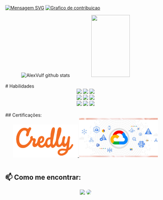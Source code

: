[![Mensagem SVG](https://readme-typing-svg.herokuapp.com/?color=fff&size=35&font=Fira+Code&center=true&vCenter=true&width=1000&lines=Olá,+Meu+nome+é+Alex+Sandro+Vulf;Seja+Bem+Vindo(a)+ao+meu+perfil+GitHub!!+:%29)](https://github.com/AlexVulf)
[![Grafico de contribuicao](https://github-readme-activity-graph.vercel.app/graph?username=AlexVulf&bg_color=0d1117&color=fff&line=12c1ca&point=0a6c71&area=true&hide_border=true)](https://github.com/AlexVulf)

<div align="center">  
  <img width="49%" height="195px" src="https://github-readme-stats.vercel.app/api?username=AlexVulf&show_icons=true&count_private=true&hide_border=true&title_color=fff&icon_color=12c1ca&text_color=c9d1d9&bg_color=0d1117" alt="AlexVulf github stats" /> 
  <img width="49%" height="195px" src="https://github-readme-stats.vercel.app/api/top-langs/?username=AlexVulf&layout=compact&hide_border=true&title_color=fff&text_color=12c1ca&bg_color=0d1117" />
</div>  

<br/>
# Habilidades
<br/>
<div align="center">
    <img src="https://img.shields.io/badge/JavaScript-F7DF1E?style=for-the-badge&logo=javascript&logoColor=black" />
    <img src="https://img.shields.io/badge/Python-3776AB?style=for-the-badge&logo=python&logoColor=yellow" />
    <img src="https://img.shields.io/badge/GIT-E44C30?style=for-the-badge&logo=git&logoColor=black"/>
</div>
<div align="center"> 
    <img src="https://img.shields.io/badge/HTML5-E34F26?style=for-the-badge&logo=html5&logoColor=white" />
    <img src="https://img.shields.io/badge/CSS3-1572B6?style=for-the-badge&logo=css3&logoColor=red"/>
    <img src="https://img.shields.io/badge/Bootstrap-563D7C?style=for-the-badge&logo=bootstrap&logoColor=white"/>
</div>
<div align="center">
    <img src="https://img.shields.io/badge/React-20232A?style=for-the-badge&logo=react&logoColor=61DAFB" />
    <img src="https://img.shields.io/badge/Node.js-43853D?style=for-the-badge&logo=node.js&logoColor=white" />
    <img src="https://img.shields.io/badge/Django-092E20?style=for-the-badge&logo=django&logoColor=green" />
</div>

<br/>
## Certificações:
<div align="center">
    <a href="https://www.credly.com/badges/d26e1cd6-1a90-46b9-a6c3-3d4e5535ba04/public_url" target="_blank">
    <img src="https://github.com/AlexVulf/AlexVulf/blob/main/Sem%20título.png" target="_blank">      
    </a>
    <a href="https://www.cloudskillsboost.google/public_profiles/f874ab3c-8d67-405b-b6f5-9e48e38dc566" target="_blank">
    <img src="https://github.com/AlexVulf/AlexVulf/blob/main/google.png" target="_blank">       
    </a>
</div>
<br/>
    
## 📫 Como me encontrar:
<div align="center">
    <a href="mailto:alexvulf@gmail.com"> <img src="https://img.shields.io/badge/Gmail-D14836?style=for-the-badge&logo=gmail&logoColor=white" target="_blank" /></a>
    <a href="https://www.linkedin.com/in/alexvulf/" target="_blank"><img src="https://img.shields.io/badge/LinkedIn-0077B5?style=for-the-badge&logo=linkedin&logoColor=white" style="border-radius: 30px" target="_blank"></a> 
    <!-- Emblemas para as habilidades -->
</div>
